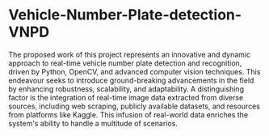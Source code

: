 # Vehicle-Number-Plate-detection-VNPD
The proposed work of this project represents an innovative and dynamic approach to real-time vehicle number plate detection and recognition, driven by Python, OpenCV, and advanced computer vision techniques. 
This endeavour seeks to introduce ground-breaking advancements in the field by enhancing robustness, scalability, and adaptability. 
A distinguishing factor is the integration of real-time image data extracted from diverse sources, including web scraping, publicly available datasets, and resources from platforms like Kaggle. 
This infusion of real-world data enriches the system's ability to handle a multitude of scenarios.
